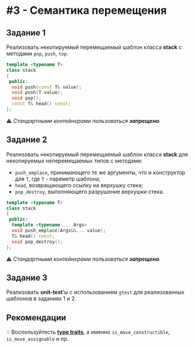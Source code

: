# #3 - Семантика перемещения

## Задание 1
Реализовать некопируемый перемещаемый шаблон класса **stack** с методами `pop`, `push`, `top`. 
```cpp
template <typename T>
class stack
{
 public:
  void push(const T& value);
  void push(T value);
  void pop();
  const T& head() const;
};
```
⚠️ *Стандартными контейнерами пользоваться **запрещено**.*

## Задание 2
Реализовать некопируемый перемещаемый шаблон класса **stack** для некопируемых неперемещаемых типов с методами:
* `push_emplace`, принимающего те же аргументы, что и конструктор для `T`, где `T` - пареметр шаблона;
* `head`, возвращающего ссылку на верхушку стека;
* `pop_destroy`, выполняющего разрушение верхушки стека.
```cpp
template <typename T>
class stack
{
 public:
  template <typename ... Args>
  void push_emplace(Args&&... value);
  T& head() const;
  void pop_destroy();
};
```
⚠️ *Стандартными контейнерами пользоваться **запрещено**.*

## Задание 3
Реализовать **unit-test**'ы с использованием `gtest` для реализованных шаблонов в заданиях 1 и 2.

## Рекомендации
💡 Воспользуйтесть [**type traits**](https://en.cppreference.com/w/cpp/types#Type_traits_.28since_C.2B.2B11.29), а именно `is_move_constructible`, `is_move_assignable` и пр.
